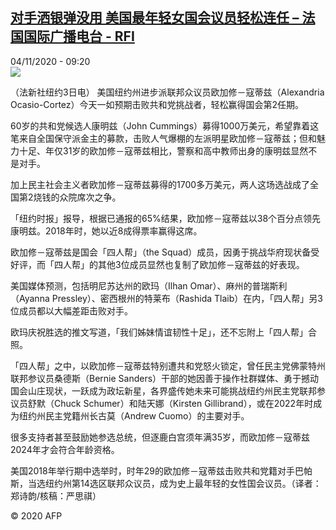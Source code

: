 <!--1604480105000-->
[对手洒银弹没用 美国最年轻女国会议员轻松连任 – 法国国际广播电台 - RFI](http://www.rfi.fr//cn/contenu/20201104-%E5%AF%B9%E6%89%8B%E6%B4%92%E9%93%B6%E5%BC%B9%E6%B2%A1%E7%94%A8-%E7%BE%8E%E5%9B%BD%E6%9C%80%E5%B9%B4%E8%BD%BB%E5%A5%B3%E5%9B%BD%E4%BC%9A%E8%AE%AE%E5%91%98%E8%BD%BB%E6%9D%BE%E8%BF%9E%E4%BB%BB)
------

<div>04/11/2020 - 09:20</div><img src="https://s.rfi.fr/media/display/8aea692e-1e79-11eb-8a3a-005056bf87d6/w:310/p:16x9/int0015b.201104162003.jpg"><div class="t-content__body u-clearfix"><p>（法新社纽约3日电）    美国纽约州进步派联邦众议员欧加修－寇蒂兹（Alexandria Ocasio-Cortez）今天一如预期击败共和党挑战者，轻松赢得国会第2任期。</p><p>    60岁的共和党候选人康明兹（John Cummings）募得1000万美元，希望靠着这笔来自全国保守派金主的募款，击败人气爆棚的左派明星欧加修－寇蒂兹；但和魅力十足、年仅31岁的欧加修－寇蒂兹相比，警察和高中教师出身的康明兹显然不是对手。</p><p>    加上民主社会主义者欧加修－寇蒂兹募得的1700多万美元，两人这场选战成了全国第2烧钱的众院席次之争。</p><p>    「纽约时报」报导，根据已通报的65%结果，欧加修－寇蒂兹以38个百分点领先康明兹。2018年时，她以近8成得票率赢得这席。</p><p>    欧加修－寇蒂兹是国会「四人帮」（the Squad）成员，因勇于挑战华府现状备受好评，而「四人帮」的其他3位成员显然也复制了欧加修－寇蒂兹的好表现。</p><p>    美国媒体预测，包括明尼苏达州的欧玛（Ilhan Omar）、麻州的普瑞斯利（Ayanna Pressley）、密西根州的特莱布（Rashida Tlaib）在内，「四人帮」另3位成员都以大幅差距击败对手。</p><p>    欧玛庆祝胜选的推文写道，「我们姊妹情谊韧性十足」，还不忘附上「四人帮」合照。</p><p>    「四人帮」之中，以欧加修－寇蒂兹特别遭共和党怒火锁定，曾任民主党佛蒙特州联邦参议员桑德斯（Bernie Sanders）干部的她因善于操作社群媒体、勇于撼动国会山庄现状，一跃成为政坛新星，各界盛传她未来可能挑战纽约州民主党联邦参议员舒默（Chuck Schumer）和陆天娜（Kirsten Gillibrand），或在2022年时成为纽约州民主党籍州长古莫（Andrew Cuomo）的主要对手。</p><p>    很多支持者甚至鼓励她参选总统，但逐鹿白宫须年满35岁，而欧加修－寇蒂兹2024年才会符合年龄资格。</p><p>    美国2018年举行期中选举时，时年29的欧加修－寇蒂兹击败共和党籍对手巴帕斯，当选纽约州第14选区联邦众议员，成为史上最年轻的女性国会议员。（译者：郑诗韵/核稿：严思祺）</p><p class="t-copyright">© 2020 AFP</p>        </div>
